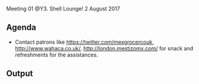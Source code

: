 Meeting 01  @Y3. Shell Lounge!
2 August 2017


## Agenda

* Contact patrons like https://twitter.com/mexgrocercouk, http://www.wahaca.co.uk/, http://london.mestizomx.com/
for snack and refreshments for the assistances.

## Output
